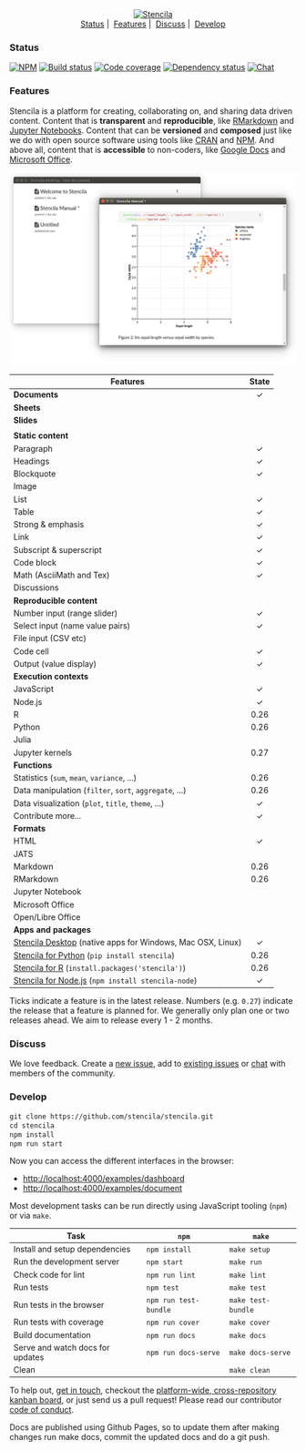 <div align="center">
  <a href="https://stenci.la/about">
    <img src="https://raw.githubusercontent.com/stencila/stencila/master/images/logo-name-beta.svg" alt="Stencila">
  </a>
  <br>
  <a href="#status">Status</a>&nbsp;|&nbsp;
  <a href="#features">Features</a>&nbsp;|&nbsp;
  <a href="#discuss">Discuss</a>&nbsp;|&nbsp;
  <a href="#develop">Develop</a>
  <br>
</div>

### Status

[![NPM](http://img.shields.io/npm/v/stencila.svg?style=flat)](https://www.npmjs.com/package/stencila)
[![Build status](https://travis-ci.org/stencila/stencila.svg?branch=master)](https://travis-ci.org/stencila/stencila)
[![Code coverage](https://codecov.io/gh/stencila/stencila/branch/master/graph/badge.svg)](https://codecov.io/gh/stencila/stencila)
[![Dependency status](https://david-dm.org/stencila/stencila.svg)](https://david-dm.org/stencila/stencila)
[![Chat](https://badges.gitter.im/stencila/stencila.svg)](https://gitter.im/stencila/stencila)

### Features

Stencila is a platform for creating, collaborating on, and sharing data driven content. Content that is **transparent** and **reproducible**, like [RMarkdown](https://github.com/rstudio/rmarkdown) and [Jupyter Notebooks](http://jupyter.org/). Content that can be **versioned** and **composed** just like we do with open source software using tools like [CRAN](https://cran.r-project.org/web/packages/available_packages_by_name.html) and [NPM](https://www.npmjs.com/). And above all, content that is **accessible** to non-coders, like [Google Docs](https://en.wikipedia.org/wiki/Google_Docs,_Sheets_and_Slides) and [Microsoft Office](https://en.wikipedia.org/wiki/Microsoft_Office).

![](images/screenshot.png)

Features                                                                    | State
--------------------------------------------------------------------------- | :------------:
**Documents**                                                               | ✓
**Sheets**                                                                  | 
**Slides**                                                                  | 
                                                                            |
**Static content**                                                          |
Paragraph                                                                   | ✓
Headings                                                                    | ✓
Blockquote                                                                  | ✓
Image                                                                       | 
List                                                                        | ✓
Table                                                                       | ✓
Strong & emphasis                                                           | ✓
Link                                                                        | ✓
Subscript & superscript                                                     | ✓
Code block                                                                  | ✓
Math (AsciiMath and Tex)                                                    | ✓
Discussions                                                                 | 
**Reproducible content**                                                    |
Number input (range slider)                                                 | ✓
Select input (name value pairs)                                             | ✓
File input (CSV etc)                                                        | 
Code cell                                                                   | ✓
Output (value display)                                                      | ✓
**Execution contexts**                                                      |
JavaScript                                                                  | ✓
Node.js                                                                     | ✓
R                                                                           | 0.26
Python                                                                      | 0.26
Julia                                                                       | 
Jupyter kernels                                                             | 0.27
**Functions**                                                               |
Statistics (`sum`, `mean`, `variance`, ...)                                 | 0.26
Data manipulation (`filter`, `sort`, `aggregate`, ...)                      | 0.26
Data visualization (`plot`, `title`, `theme`, ...)                          | ✓
Contribute more...                                                          | ✓
**Formats**                                                                 |
HTML                                                                        | ✓
JATS                                                                        | 
Markdown                                                                    | 0.26
RMarkdown                                                                   | 0.26
Jupyter Notebook                                                            | 
Microsoft Office                                                            | 
Open/Libre Office                                                           | 
**Apps and packages**                                                       |
[Stencila Desktop](https://github.com/stencila/desktop) (native apps for Windows, Mac OSX, Linux)               | ✓
[Stencila for Python](https://github.com/stencila/python) (`pip install stencila`)                              | 0.26
[Stencila for R](https://github.com/stencila/r) (`install.packages('stencila')`)                                | 0.26
[Stencila for Node.js](https://github.com/stencila/node) (`npm install stencila-node`)                          | ✓

Ticks indicate a feature is in the latest release. Numbers (e.g. `0.27`) indicate the release that a feature is planned for. We generally only plan one or two releases ahead. We aim to release every 1 - 2 months.

### Discuss

We love feedback. Create a [new issue](https://github.com/stencila/stencila/issues/new), add to [existing issues](https://github.com/stencila/stencila/issues) or [chat](https://gitter.im/stencila/stencila) with members of the community.

### Develop

```
git clone https://github.com/stencila/stencila.git
cd stencila
npm install
npm run start
```

Now you can access the different interfaces in the browser:

- [http://localhost:4000/examples/dashboard](http://localhost:4000/examples/dashboard)
- [http://localhost:4000/examples/document](http://localhost:4000/examples/document)

Most development tasks can be run directly using JavaScript tooling (`npm`) or via `make`.

Task                                                    |`npm`                  | `make`          |
------------------------------------------------------- |-----------------------|-----------------|    
Install and setup dependencies                          | `npm install`         | `make setup`
Run the development server                              | `npm start`           | `make run`
Check code for lint                                     | `npm run lint`        | `make lint`
Run tests                                               | `npm test`            | `make test`
Run tests in the browser                                | `npm run test-bundle` | `make test-bundle`
Run tests with coverage                                 | `npm run cover`       | `make cover`
Build documentation                                     | `npm run docs`        | `make docs`
Serve and watch docs for updates                        | `npm run docs-serve`  | `make docs-serve`
Clean                                                   |                       | `make clean`

To help out, [get in touch](https://gitter.im/stencila/stencila), checkout the [platform-wide, cross-repository kanban board](https://github.com/orgs/stencila/projects/1), or just send us a pull request! Please read our contributor [code of conduct](CONDUCT.md).

Docs are published using Github Pages, so to update them after making changes run make docs, commit the updated docs and do a git push.